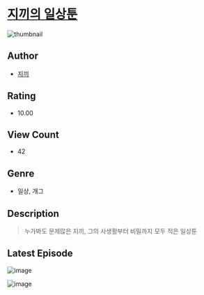 # [지끼의 일상툰](https://comic.naver.com/challenge/list?titleId=810940)
![thumbnail](https://image-comic.pstatic.net/user_contents_data/challenge_comic/2023/05/25/367121/upload_7220452401939440690_480x623.jpeg)

## Author
- [지끼](https://comic.naver.com/artistTitle?id=367121)

## Rating
- 10.00

## View Count
- 42

## Genre
- 일상, 개그

## Description
> 누가봐도 문제많은 지끼, 그의 사생활부터 비밀까지 모두 적은 일상툰


## Latest Episode
![image](https://image-comic.pstatic.net/user_contents_data/challenge_comic/2023/05/25/367121/upload_7149805499221303652.jpeg)

![image](https://image-comic.pstatic.net/user_contents_data/challenge_comic/2023/05/25/367121/upload_7147322977270706487.jpeg)
